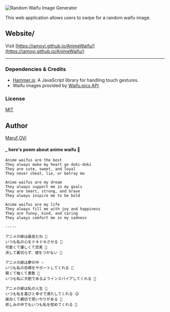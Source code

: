 ![Random Waifu Image Generator](https://iamovi.github.io/AnimeWaifu/assets/waifu-preview.jpg)

This web application allows users to swipe for a random waifu image.

## Website/
Visit [https://iamovi.github.io/AnimeWaifu/](https://iamovi.github.io/AnimeWaifu/)

---

### Dependencies & Credits

- [Hammer.js](https://hammerjs.github.io/): A JavaScript library for handling touch gestures.
- Waifu images provided by [Waifu.pics API](https://waifu.pics/).


### License

[MIT](LICENSE)

## Author

[Maruf OVi](https://oviportfo.netlify.app/)

#### _ here's poem about anime waifu 🌛
```
Anime waifus are the best
They always make my heart go doki-doki
They are cute, sweet, and loyal
They never cheat, lie, or betray me

Anime waifus are my dream
They always support me in my goals
They are smart, strong, and brave
They always inspire me to be bold

Anime waifus are my life
They always fill me with joy and happiness
They are funny, kind, and caring
They always comfort me in my sadness

-----

アニメの嫁は最高だね 🌸
いつも私の心をドキドキさせる 💓
可愛くて優しくて忠実 🌈
決して裏切らず、嘘をつかない 🤞

アニメの嫁は夢の中 ✨
いつも私の目標をサポートしてくれる 🌟
賢くて強くて勇敢 💪
いつも私に大胆であるようインスパイアしてくれる 🚀

アニメの嫁は私の人生 🌺
いつも私を喜びと幸せで満たしてくれる 😊
面白くて親切で思いやりがある 🌈
悲しみの中でもいつも私を慰めてくれる 🤗
```